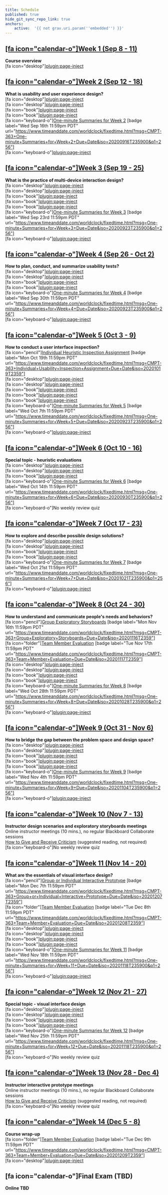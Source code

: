 ```yaml
---
title: Schedule
published: true
hide_git_sync_repo_link: true
anchors:
    active:  '{{ not grav.uri.param(''embedded'') }}'
---
```


## [[fa icon="calendar-o"]Week 1 (Sep 8 - 11)](../home/week-01)
**Course overview**  
[fa icon="desktop"][plugin:page-inject](../blackboard-sessions/week-01-1)  

## [[fa icon="calendar-o"]Week 2 (Sep 12 - 18)](../home/week-02)
**What is usability and user experience design?**  
[fa icon="desktop"][plugin:page-inject](../blackboard-sessions/week-02-1)  
[fa icon="desktop"][plugin:page-inject](../blackboard-sessions/week-02-2)  
[fa icon="book"][plugin:page-inject](../weekly-readings/week-02-1?template=partials/embedlycardlinkonly)  
[fa icon="book"][plugin:page-inject](../weekly-readings/week-02-2?template=partials/embedlycardlinkonly)  
[fa icon="keyboard-o"][One-minute Summaries for Week 2](https://canvas.sfu.ca/courses/56304/assignments) [badge label="Wed Sep 16th 11:59pm PDT" url="https://www.timeanddate.com/worldclock/fixedtime.html?msg=CMPT-363+One-minute+Summaries+for+Week+2+Due+Date&iso=20200916T235900&p1=256"]  
[fa icon="keyboard-o"][plugin:page-inject](../canvaslms-assignments/weekly-review-quizzes/week-02)   

## [[fa icon="calendar-o"]Week 3 (Sep 19 - 25)](../home/week-03)
**What is the practice of multi-device interaction design?**   
[fa icon="desktop"][plugin:page-inject](../blackboard-sessions/week-03-1)  
[fa icon="desktop"][plugin:page-inject](../blackboard-sessions/week-03-2)  
[fa icon="book"][plugin:page-inject](../weekly-readings/week-03-1?template=partials/embedlycardlinkonly)  
[fa icon="book"][plugin:page-inject](../weekly-readings/week-03-2?template=partials/embedlycardlinkonly)  
[fa icon="book"][plugin:page-inject](../weekly-readings/week-03-3?template=partials/embedlycardlinkonly)  
[fa icon="keyboard-o"][One-minute Summaries for Week 3](https://canvas.sfu.ca/courses/56304/assignments) [badge label="Wed Sep 23rd 11:59pm PDT" url="https://www.timeanddate.com/worldclock/fixedtime.html?msg=One-minute+Summaries+for+Week+3+Due+Date&iso=20200923T235900&p1=256"]    
[fa icon="keyboard-o"][plugin:page-inject](../canvaslms-assignments/weekly-review-quizzes/week-03)  

## [[fa icon="calendar-o"]Week 4 (Sep 26 - Oct 2)](../home/week-04)
**How to plan, conduct, and summarize usability tests?**   
[fa icon="desktop"][plugin:page-inject](../blackboard-sessions/week-04-1)  
[fa icon="desktop"][plugin:page-inject](../blackboard-sessions/week-04-2)  
[fa icon="book"][plugin:page-inject](../weekly-readings/week-04-1?template=partials/embedlycardlinkonly)  
[fa icon="book"][plugin:page-inject](../weekly-readings/week-04-2?template=partials/embedlycardlinkonly)  
[fa icon="keyboard-o"][One-minute Summaries for Week 4](https://canvas.sfu.ca/courses/56304/assignments) [badge label="Wed Sep 30th 11:59pm PDT" url="https://www.timeanddate.com/worldclock/fixedtime.html?msg=One-minute+Summaries+for+Week+4+Due+Date&iso=20200923T235900&p1=256"]    
[fa icon="keyboard-o"][plugin:page-inject](../canvaslms-assignments/weekly-review-quizzes/week-04)  

## [[fa icon="calendar-o"]Week 5 (Oct 3 - 9)](../home/week-05)
**How to conduct a user interface inspection?**   
[fa icon="pencil"][Individual Heuristic Inspection Assignment](https://canvas.sfu.ca/courses/56304/assignments/504175) [badge label="Mon Oct 19th 11:59pm PDT" url="https://www.timeanddate.com/worldclock/fixedtime.html?msg=CMPT-363+Individual+Usability+Inspection+Assignment+Due+Date&iso=20201019T2359"]  
[fa icon="desktop"][plugin:page-inject](../blackboard-sessions/week-05-1)  
[fa icon="desktop"][plugin:page-inject](../blackboard-sessions/week-05-2)  
[fa icon="book"][plugin:page-inject](../weekly-readings/week-05-1?template=partials/embedlycardlinkonly)  
[fa icon="book"][plugin:page-inject](../weekly-readings/week-05-2?template=partials/embedlycardlinkonly)  
[fa icon="book"][plugin:page-inject](../weekly-readings/week-05-3?template=partials/embedlycardlinkonly)  
[fa icon="keyboard-o"][One-minute Summaries for Week 5](https://canvas.sfu.ca/courses/56304/assignments) [badge label="Wed Oct 7th 11:59pm PDT" url="https://www.timeanddate.com/worldclock/fixedtime.html?msg=One-minute+Summaries+for+Week+5+Due+Date&iso=20200923T235900&p1=256"]   
[fa icon="keyboard-o"][plugin:page-inject](../canvaslms-assignments/weekly-review-quizzes/week-05)  

## [[fa icon="calendar-o"]Week 6 (Oct 10 - 16)](../home/week-06)
**Special topic - heuristic evaluations**  
[fa icon="desktop"][plugin:page-inject](../blackboard-sessions/week-06-1)  
[fa icon="desktop"][plugin:page-inject](../blackboard-sessions/week-06-2)  
[fa icon="book"][plugin:page-inject](../weekly-readings/week-06-1?template=partials/embedlycardlinkonly)   
[fa icon="keyboard-o"][One-minute Summaries for Week 6](https://canvas.sfu.ca/courses/56304/assignments) [badge label="Wed Oct 14th 11:59pm PDT" url="https://www.timeanddate.com/worldclock/fixedtime.html?msg=One-minute+Summaries+for+Week+6+Due+Date&iso=20200930T235900&p1=256"]  
[fa icon="keyboard-o"]No weekly review quiz  

## [[fa icon="calendar-o"]Week 7 (Oct 17 - 23)](../home/week-07)
**How to explore and describe possible design solutions?**    
[fa icon="desktop"][plugin:page-inject](../blackboard-sessions/week-07-1)  
[fa icon="desktop"][plugin:page-inject](../blackboard-sessions/week-07-2)  
[fa icon="book"][plugin:page-inject](../weekly-readings/week-07-1?template=partials/embedlycardlinkonly)  
[fa icon="book"][plugin:page-inject](../weekly-readings/week-07-2?template=partials/embedlycardlinkonly)  
[fa icon="keyboard-o"][One-minute Summaries for Week 7](https://canvas.sfu.ca/courses/56304/assignments) [badge label="Wed Oct 21st 11:59pm PDT" url="https://www.timeanddate.com/worldclock/fixedtime.html?msg=One-minute+Summaries+for+Week+7+Due+Date&iso=20201021T235900&p1=256"]  
[fa icon="keyboard-o"][plugin:page-inject](../canvaslms-assignments/weekly-review-quizzes/week-07)  

## [[fa icon="calendar-o"]Week 8 (Oct 24 - 30)](../home/week-08)
**How to understand and communicate people's needs and behaviors?**   
[fa icon="pencil"][Group Exploratory Storyboards](https://canvas.sfu.ca/courses/56304/assignments/504173) [badge label="Mon Nov 16th 11:59pm PDT" url="https://www.timeanddate.com/worldclock/fixedtime.html?msg=CMPT-363+Group+Exploratory+Storyboards+Due+Date&iso=20201116T2359"]  
[fa icon="folder"][Team Member Evaluation](https://canvas.sfu.ca/courses/56304/files/folder/Downloads/Team%20Member%20Evaluations) [badge label="Tue Nov 17th 11:59pm PDT" url="https://www.timeanddate.com/worldclock/fixedtime.html?msg=CMPT-363+Team+Member+Evaluation+Due+Date&iso=20201117T2359"]  
[fa icon="desktop"][plugin:page-inject](../blackboard-sessions/week-08-1)  
[fa icon="desktop"][plugin:page-inject](../blackboard-sessions/week-08-2)  
[fa icon="book"][plugin:page-inject](../weekly-readings/week-08-1?template=partials/embedlycardlinkonly)  
[fa icon="book"][plugin:page-inject](../weekly-readings/week-08-2?template=partials/embedlycardlinkonly)  
[fa icon="keyboard-o"][One-minute Summaries for Week 8](https://canvas.sfu.ca/courses/56304/assignments) [badge label="Wed Oct 28th 11:59pm PDT" url="https://www.timeanddate.com/worldclock/fixedtime.html?msg=One-minute+Summaries+for+Week+8+Due+Date&iso=20201028T235900&p1=256"]  
[fa icon="keyboard-o"][plugin:page-inject](../canvaslms-assignments/weekly-review-quizzes/week-08)  

## [[fa icon="calendar-o"]Week 9 (Oct 31 - Nov 6)](../home/week-09)
**How to bridge the gap between the problem space and design space?**    
[fa icon="desktop"][plugin:page-inject](../blackboard-sessions/week-09-1)  
[fa icon="desktop"][plugin:page-inject](../blackboard-sessions/week-09-2)  
[fa icon="book"][plugin:page-inject](../weekly-readings/week-09-1?template=partials/embedlycardlinkonly)  
[fa icon="book"][plugin:page-inject](../weekly-readings/week-09-2?template=partials/embedlycardlinkonly)  
[fa icon="book"][plugin:page-inject](../weekly-readings/week-09-3?template=partials/embedlycardlinkonly)  
[fa icon="keyboard-o"][One-minute Summaries for Week 9](https://canvas.sfu.ca/courses/56304/assignments) [badge label="Wed Nov 4th 11:59pm PDT" url="https://www.timeanddate.com/worldclock/fixedtime.html?msg=One-minute+Summaries+for+Week+9+Due+Date&iso=20201104T235900&p1=256"]  
[fa icon="keyboard-o"][plugin:page-inject](../canvaslms-assignments/weekly-review-quizzes/week-09)  

## [[fa icon="calendar-o"]Week 10 (Nov 7 - 13)](../home/week-10)
**Instructor design scenarios and exploratory storyboards meetings**  
Online instructor meetings (10 mins.), no regular Blackboard Collaborate sessions  
<i class="fa fa-book" aria-hidden="true"></i> [How to Give and Receive Criticism](http://scottberkun.com/essays/35-how-to-give-and-receive-criticism/) (suggested reading, not required)  
[fa icon="keyboard-o"]No weekly review quiz  

## [[fa icon="calendar-o"]Week 11 (Nov 14 - 20)](../home/week-11)
**What are the essentials of visual interface design?**  
[fa icon="pencil"][Group or Individual Interactive Prototype](https://canvas.sfu.ca/courses/56304/assignments/504174) [badge label="Mon Dec 7th 11:59pm PDT" url="https://www.timeanddate.com/worldclock/fixedtime.html?msg=CMPT-363+Group+or+Individual+Interactive+Prototype+Due+Date&iso=20201207T2359"]  
[fa icon="folder"][Team Member Evaluation](https://canvas.sfu.ca/courses/56304/files/folder/Downloads/Team%20Member%20Evaluations) [badge label="Tue Dec 8th 11:59pm PDT" url="https://www.timeanddate.com/worldclock/fixedtime.html?msg=CMPT-363+Team+Member+Evaluation+Due+Date&iso=20201208T2359"]    
[fa icon="desktop"][plugin:page-inject](../blackboard-sessions/week-11-1)  
[fa icon="desktop"][plugin:page-inject](../blackboard-sessions/week-11-2)  
[fa icon="book"][plugin:page-inject](../weekly-readings/week-11-1?template=partials/embedlycardlinkonly)  
[fa icon="book"][plugin:page-inject](../weekly-readings/week-11-2?template=partials/embedlycardlinkonly)    
[fa icon="keyboard-o"][One-minute Summaries for Week 11](https://canvas.sfu.ca/courses/56304/assignments) [badge label="Wed Nov 18th 11:59pm PDT" url="https://www.timeanddate.com/worldclock/fixedtime.html?msg=One-minute+Summaries+for+Week+11+Due+Date&iso=20201118T235900&p1=256"]  
[fa icon="keyboard-o"][plugin:page-inject](../canvaslms-assignments/weekly-review-quizzes/week-11)

## [[fa icon="calendar-o"]Week 12 (Nov 21 - 27)](../home/week-12)
**Special topic - visual interface design**   
[fa icon="desktop"][plugin:page-inject](../blackboard-sessions/week-12-1)  
[fa icon="desktop"][plugin:page-inject](../blackboard-sessions/week-12-2)  
[fa icon="book"][plugin:page-inject](../weekly-readings/week-12-1?template=partials/embedlycardlinkonly)  
[fa icon="book"][plugin:page-inject](../weekly-readings/week-12-2?template=partials/embedlycardlinkonly)  
[fa icon="keyboard-o"][One-minute Summaries for Week 12](https://canvas.sfu.ca/courses/56304/assignments) [badge label="Wed Nov 25th 11:59pm PDT" url="https://www.timeanddate.com/worldclock/fixedtime.html?msg=One-minute+Summaries+for+Week+12+Due+Date&iso=20201118T235900&p1=256"]  
[fa icon="keyboard-o"]No weekly review quiz  

## [[fa icon="calendar-o"]Week 13 (Nov 28 - Dec 4)](../home/week-13)
**Instructor interactive prototype meetings**  
Online instructor meetings (10 mins.), no regular Blackboard Collaborate sessions  
<i class="fa fa-book" aria-hidden="true"></i> [How to Give and Receive Criticism](http://scottberkun.com/essays/35-how-to-give-and-receive-criticism/) (suggested reading, not required)  
[fa icon="keyboard-o"]No weekly review quiz  

## [[fa icon="calendar-o"]Week 14 (Dec 5 - 8)](../home/week-14)
**Course wrap-up**  
[fa icon="folder"][Team Member Evaluation](https://canvas.sfu.ca/courses/56304/files/folder/Downloads/Team%20Member%20Evaluations) [badge label="Tue Dec 9th 11:59pm PDT" url="https://www.timeanddate.com/worldclock/fixedtime.html?msg=CMPT-363+Team+Member+Evaluation+Due+Date&iso=20201209T2359"]    
[fa icon="desktop"][plugin:page-inject](../blackboard-sessions/week-14-1)  

## [fa icon="calendar-o"]Final Exam (TBD)
**Online TBD**  
